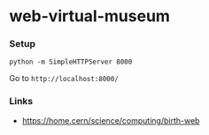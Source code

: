 # web-virtual-museum

### Setup

```
python -m SimpleHTTPServer 8000
```

Go to `http://localhost:8000/`

### Links

- https://home.cern/science/computing/birth-web
